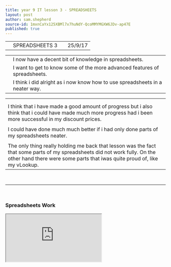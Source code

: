 ```yaml
---
title: year 9 IT lesson 3 - SPREADSHEETS
layout: post
author: sam.shepherd
source-id: 1mxnCaYx125XBMl7x7huNdY-QcoMMYMGXW6JDv-ap47E
published: true
---
```

<table>
  <tr>
    <td></td>
    <td>SPREADSHEETS 3</td>
    <td></td>
    <td>25/9/17</td>
  </tr>
</table>


<table>
  <tr>
    <td></td>
    <td>I now have a decent bit of knowledge in spreadsheets. </td>
  </tr>
  <tr>
    <td></td>
    <td>I want to get to know some of the more advanced features of spreadsheets.</td>
  </tr>
  <tr>
    <td></td>
    <td>I think i did alright as i now know how to use spreadsheets in a neater way.</td>
  </tr>
</table>


<table>
  <tr>
    <td></td>
  </tr>
  <tr>
    <td></td>
  </tr>
  <tr>
    <td>I think that i have made a good amount of progress but i also think that i could have made much more progress had i been more successful in my discount prices.</td>
  </tr>
  <tr>
    <td></td>
  </tr>
  <tr>
    <td>I could have done much much better if i had only done parts of my spreadsheets neater.</td>
  </tr>
  <tr>
    <td></td>
  </tr>
  <tr>
    <td>The only thing really holding me back that lesson was the fact that some parts of my spreadsheets did not work fully. On the other hand there were some parts that iwas quite proud of, like my vLookup.</td>
  </tr>
</table>

<br>
<hr>
<br>

<h3>Spreadsheets Work</h3>

<iframe src="https://docs.google.com/spreadsheets/d/e/2PACX-1vSZIA49k5ryBB85nU2yMDVfUqWywkCv9IzXZS4cSqb1dsM-nsYbOWJ00SSRu3AJnCBqnbivJFATxi0W/pubhtml?widget=true&amp;headers=false"></iframe>





